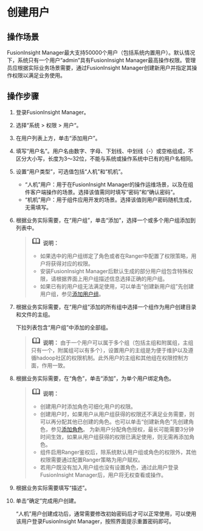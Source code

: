 # 创建用户<a name="admin_guide_000137"></a>

## 操作场景<a name="sa5a2ba15a9ec4c508a4553390aa43213"></a>

FusionInsight Manager最大支持50000个用户（包括系统内置用户）。默认情况下，系统只有一个用户“admin”具有FusionInsight Manager最高操作权限。管理员应根据实际业务场景需要，通过FusionInsight Manager创建新用户并指定其操作权限以满足业务使用。

## 操作步骤<a name="section188807561331"></a>

1.  登录FusionInsight Manager。
2.  选择“系统  \>  权限  \>  用户“。
3.  在用户列表上方，单击“添加用户”。
4.  填写“用户名”。用户名由数字、字母、下划线、中划线（-）或空格组成，不区分大小写，长度为3～32位，不能与系统或操作系统中已有的用户名相同。
5.  设置“用户类型”，可选值包括“人机”和“机机”。
    -   “人机”用户：用于在FusionInsight Manager的操作运维场景，以及在组件客户端操作的场景。选择该值需同时填写“密码”和“确认密码”。
    -   “机机”用户：用于组件应用开发的场景。选择该值则用户密码随机生成，无需填写。

6.  根据业务实际需要，在“用户组”，单击“添加”，选择一个或多个用户组添加到列表中。

    >![](public_sys-resources/icon-note.gif) **说明：** 
    >-   如果选中的用户组绑定了角色或者在Ranger中配置了权限策略，用户将获得对应的权限。
    >-   安装FusionInsight Manager后默认生成的部分用户组包含特殊权限，请根据界面上用户组描述信息选择正确的用户组。
    >-   如果已有的用户组无法满足使用，可以单击“创建新用户组”先创建用户组，参见[添加用户组](用户组管理.md#section205453863818)。

7.  根据业务实际需要，在“用户组”添加的所有组中选择一个组作为用户创建目录和文件的主组。

    下拉列表包含“用户组”中添加的全部组。

    >![](public_sys-resources/icon-note.gif) **说明：** 
    >由于一个用户可以属于多个组（包括主组和附属组，主组只有一个，附属组可以有多个），设置用户的主组是为便于维护以及遵循hadoop社区的权限机制。此外用户的主组和其他组在权限控制方面，作用一致。

8.  根据业务实际需要，在“角色”，单击“添加”，为单个用户绑定角色。

    >![](public_sys-resources/icon-note.gif) **说明：** 
    >-   创建用户时添加角色可细化用户的权限。
    >-   创建用户时，如果用户从用户组获得的权限还不满足业务需要，则可以再分配其他已创建的角色。也可以单击“创建新角色”先创建角色，参见[添加角色](角色管理.md#section2095713912713)。
    >    为新用户分配角色授权，最长可能需要3分钟时间生效，如果从用户组获得的权限已满足使用，则无需再添加角色。
    >-   组件启用Ranger鉴权后，除系统默认用户组或角色的权限外，其他权限需要通过配置Ranger策略为用户赋权。
    >-   若用户既没有加入用户组也没有设置角色，通过此用户登录FusionInsight Manager后，用户将无权查看或操作。

9.  根据业务实际需要填写“描述”。
10. 单击“确定”完成用户创建。

    “人机”用户创建成功后，通常需要修改初始密码后才可以正常使用，可以使用该用户登录FusionInsight Manager，按照界面提示重置密码即可。


